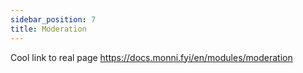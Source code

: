 ```yaml
---
sidebar_position: 7
title: Moderation
---
```

Cool link to real page
https://docs.monni.fyi/en/modules/moderation
